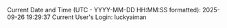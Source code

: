 Current Date and Time (UTC - YYYY-MM-DD HH:MM:SS formatted): 2025-09-26 19:29:37
Current User's Login: luckyaiman
